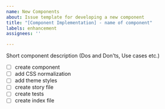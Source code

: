 ```yaml
---
name: New Components
about: Issue template for developing a new component
title: "[Component Implementation] - name of component"
labels: enhancement
assignees: ''

---
```


Short component description (Dos and Don'ts, Use cases etc.)
- [ ] create component
- [ ] add CSS normalization
- [ ] add theme styles
- [ ] create story file
- [ ] create tests
- [ ] create index file
